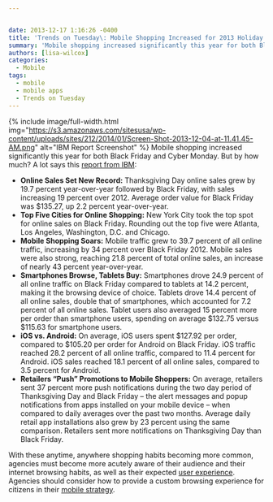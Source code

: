 ```yaml
---


date: 2013-12-17 1:16:26 -0400
title: 'Trends on Tuesday\: Mobile Shopping Increased for 2013 Holiday Shopping'
summary: 'Mobile shopping increased significantly this year for both Black Friday and Cyber Monday. But by how much? A lot says this report from IBM\: Online Sales Set New Record\: Thanksgiving Day online sales grew by 19.7 percent year-over-year followed by Black Friday, with sales increasing 19 percent over 2012. Average'
authors: [lisa-wilcox]
categories:
  - Mobile
tags:
  - mobile
  - mobile apps
  - Trends on Tuesday
---
```


{% include image/full-width.html img="https://s3.amazonaws.com/sitesusa/wp-content/uploads/sites/212/2014/01/Screen-Shot-2013-12-04-at-11.41.45-AM.png" alt="IBM Report Screenshot" %}
Mobile shopping increased significantly this year for both Black Friday and Cyber Monday. But by how much? A lot says this [report from IBM](http://www-01.ibm.com/software/marketing-solutions/benchmark-reports/black-friday-2013.html):

  * **Online Sales Set New Record:** Thanksgiving Day online sales grew by 19.7 percent year-over-year followed by Black Friday, with sales increasing 19 percent over 2012. Average order value for Black Friday was $135.27, up 2.2 percent year-over-year.
  * **Top Five Cities for Online Shopping:** New York City took the top spot for online sales on Black Friday. Rounding out the top five were Atlanta, Los Angeles, Washington, D.C. and Chicago.
  * **Mobile Shopping Soars:** Mobile traffic grew to 39.7 percent of all online traffic, increasing by 34 percent over Black Friday 2012. Mobile sales were also strong, reaching 21.8 percent of total online sales, an increase of nearly 43 percent year-over-year.
  * **Smartphones Browse, Tablets Buy:** Smartphones drove 24.9 percent of all online traffic on Black Friday compared to tablets at 14.2 percent, making it the browsing device of choice. Tablets drove 14.4 percent of all online sales, double that of smartphones, which accounted for 7.2 percent of all online sales. Tablet users also averaged 15 percent more per order than smartphone users, spending on average $132.75 versus $115.63 for smartphone users.
  * **iOS vs. Android:** On average, iOS users spent $127.92 per order, compared to $105.20 per order for Android on Black Friday. iOS traffic reached 28.2 percent of all online traffic, compared to 11.4 percent for Android. iOS sales reached 18.1 percent of all online sales, compared to 3.5 percent for Android.
  * **Retailers “Push” Promotions to Mobile Shoppers:** On average, retailers sent 37 percent more push notifications during the two day period of Thanksgiving Day and Black Friday – the alert messages and popup notifications from apps installed on your mobile device – when compared to daily averages over the past two months. Average daily retail app installations also grew by 23 percent using the same comparison. Retailers sent more notifications on Thanksgiving Day than Black Friday.

With these anytime, anywhere shopping habits becoming more common, agencies must become more acutely aware of their audience and their internet browsing habits, as well as their expected [user experience](https://www.WHATEVER/2013/09/18/making-mobile-gov-user-experience-recommendations). Agencies should consider how to provide a custom browsing experience for citizens in their [mobile strategy](https://www.WHATEVER/2013/09/30/mobile-first/ "Mobile First").